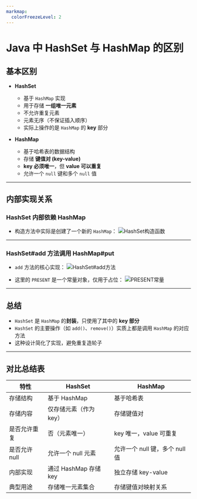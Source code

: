 ```yaml
---
markmap:
  colorFreezeLevel: 2
---
```


# Java 中 HashSet 与 HashMap 的区别

## 基本区别

- **HashSet**

  - 基于 `HashMap` 实现
  - 用于存储 **一组唯一元素**
  - 不允许重复元素
  - 元素无序（不保证插入顺序）
  - 实际上操作的是 `HashMap` 的 **key** 部分

- **HashMap**
  - 基于哈希表的数据结构
  - 存储 **键值对 (key-value)**
  - **key 必须唯一**，但 **value 可以重复**
  - 允许一个 `null` 键和多个 `null` 值

---

## 内部实现关系

### HashSet 内部依赖 HashMap

- 构造方法中实际是创建了一个新的 `HashMap`：
  ![HashSet构造函数](https://pic.code-nav.cn/mianshiya/question_picture/1772087337535152129/vT34Br6w_ecf08a80-1505-4e88-b377-7aae4059ae9f_mianshiya.png)

---

### HashSet#add 方法调用 HashMap#put

- `add` 方法的核心实现：
  ![HashSet#add方法](https://pic.code-nav.cn/mianshiya/question_picture/1772087337535152129/nbKHvW4j_6d49b926-45df-4943-a57b-4f8e3b0f3867_mianshiya.png)

- 这里的 `PRESENT` 是一个常量对象，仅用于占位：
  ![PRESENT常量](https://pic.code-nav.cn/mianshiya/question_picture/1772087337535152129/neXpAO3Y_b70e575d-d582-43e1-9af8-3279a456e054_mianshiya.png)

---

## 总结

- `HashSet` 是 `HashMap` 的**封装**，只使用了其中的 **key 部分**
- `HashSet` 的主要操作（如 `add()`、`remove()`）实质上都是调用 `HashMap` 的对应方法
- 这种设计简化了实现，避免重复造轮子

---

## 对比总结表

| 特性          | HashSet                | HashMap                        |
| ------------- | ---------------------- | ------------------------------ |
| 存储结构      | 基于 HashMap           | 基于哈希表                     |
| 存储内容      | 仅存储元素（作为 key） | 存储键值对                     |
| 是否允许重复  | 否（元素唯一）         | key 唯一，value 可重复         |
| 是否允许 null | 允许一个 null 元素     | 允许一个 null 键，多个 null 值 |
| 内部实现      | 通过 HashMap 存储 key  | 独立存储 key-value             |
| 典型用途      | 存储唯一元素集合       | 存储键值对映射关系             |

